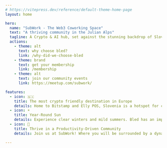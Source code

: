 ```yaml
---
# https://vitepress.dev/reference/default-theme-home-page
layout: home

hero:
  name: "SubWork - The Web3 Coworking Space"
  text: "A thriving community in the Julian Alps"
  tagline: A Crypto & AI hub, set against the stunning backdrop of Slovenia's natural beauty.
  actions:
    - theme: alt
      text: why choose bled?
      link: /why-did-we-choose-bled
    - theme: brand
      text: get your membership
      link: /membership
    - theme: alt
      text: join our community events
      link: https://meetup.com/subwork/

features:
  - icon: 🇸🇮
    title: The most crypto friendly destination in Europe
    details: Home to Bitstamp and Elly POS, Slovenia is a hotspot for crypto enthusiasts. Its crypto-friendly environment and legal framework make it an ideal base for SubWork.
  - icon: ☀️
    title: Year-Round Sun
    details: Experience clear winters and mild summers. Bled has an impressive average of 2455 annual sunshine hours! This perfect blend guarantees a superior mood and enhanced productivity.
  - icon: 🦾
    title: Thrive in a Productivity-Driven Community
    details: Join us at SubWork! Where you will be surrounded by a dynamic community of fitness enthusiasts, startup innovators, and driven professionals.

---
```

